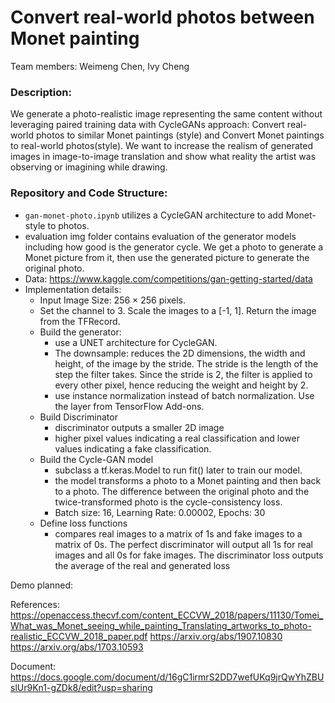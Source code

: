# Convert real-world photos between Monet painting  
Team members: Weimeng Chen, Ivy Cheng
### Description:
We generate a photo-realistic image representing the same content without leveraging paired training data with CycleGANs approach: Convert real-world photos to similar Monet paintings (style) and Convert Monet paintings to real-world photos(style). We want to increase the realism of generated images in image-to-image translation and show what reality the artist was observing or imagining while drawing.
### Repository and Code Structure:
- `gan-monet-photo.ipynb` utilizes a CycleGAN architecture to add Monet-style to photos.
- evaluation img folder contains evaluation of the generator models including how good is the generator cycle. We get a photo to generate a Monet picture from it, then use the generated picture to generate the original photo.
- Data: https://www.kaggle.com/competitions/gan-getting-started/data
- Implementation details: 
	- Input Image Size: 256 × 256 pixels. 
	- Set the channel to 3. Scale the images to a [-1, 1]. Return the image from the TFRecord.
	- Build the generator:
		- use a UNET architecture for CycleGAN. 
		- The downsample: reduces the 2D dimensions, the width and height, of the image by the stride. The stride is the length of the step the filter takes. Since the stride is 2, the filter is applied to every other pixel, hence reducing the weight and height by 2.
		- use instance normalization instead of batch normalization. Use the layer from TensorFlow Add-ons.
	- Build Discriminator
		- discriminator outputs a smaller 2D image
		- higher pixel values indicating a real classification and lower values indicating a fake classification.
	- Build the Cycle-GAN model
		- subclass a tf.keras.Model to run fit() later to train our model. 
		- the model transforms a photo to a Monet painting and then back to a photo. The difference between the original photo and the twice-transformed photo is the cycle-consistency loss. 
		- Batch size: 16, Learning Rate: 0.00002, Epochs: 30
	- Define loss functions
		- compares real images to a matrix of 1s and fake images to a matrix of 0s. The perfect discriminator will output all 1s for real images and all 0s for fake images. The discriminator loss outputs the average of the real and generated loss




Demo planned:

References: https://openaccess.thecvf.com/content_ECCVW_2018/papers/11130/Tomei_What_was_Monet_seeing_while_painting_Translating_artworks_to_photo-realistic_ECCVW_2018_paper.pdf
https://arxiv.org/abs/1907.10830
https://arxiv.org/abs/1703.10593

Document: https://docs.google.com/document/d/16gC1irmrS2DD7wefUKq9jrQwYhZBUslUr9Kn1-gZDk8/edit?usp=sharing
